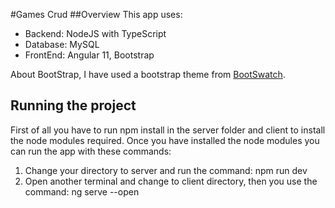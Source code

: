 #Games Crud
##Overview
This app uses:
- Backend: NodeJS with TypeScript
- Database: MySQL
- FrontEnd: Angular 11, Bootstrap

About BootStrap, I have used a bootstrap theme from [BootSwatch](https://bootswatch.com/lux/).

## Running the project
First of all you have to run npm install in the server folder and client to install the node modules required. Once you have installed the node modules you can run the app with these commands:
1. Change your directory to server and run the command: npm run dev
2. Open another terminal and change to client directory, then you use the command: ng serve --open